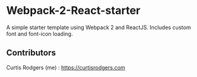 # Webpack-2-React-starter
A simple starter template using Webpack 2 and ReactJS.  Includes custom font and font-icon loading.


## Contributors


Curtis Rodgers (me) : https://curtisrodgers.com
